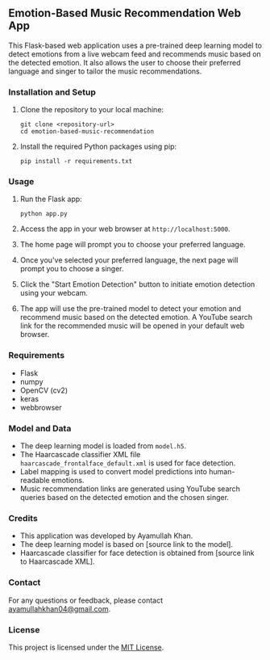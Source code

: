 ## Emotion-Based Music Recommendation Web App

This Flask-based web application uses a pre-trained deep learning model to detect emotions from a live webcam feed and recommends music based on the detected emotion. It also allows the user to choose their preferred language and singer to tailor the music recommendations.

### Installation and Setup

1. Clone the repository to your local machine:
   ```
   git clone <repository-url>
   cd emotion-based-music-recommendation
   ```

2. Install the required Python packages using pip:
   ```
   pip install -r requirements.txt
   ```

### Usage

1. Run the Flask app:
   ```
   python app.py
   ```

2. Access the app in your web browser at `http://localhost:5000`.

3. The home page will prompt you to choose your preferred language.

4. Once you've selected your preferred language, the next page will prompt you to choose a singer.

5. Click the "Start Emotion Detection" button to initiate emotion detection using your webcam.

6. The app will use the pre-trained model to detect your emotion and recommend music based on the detected emotion. A YouTube search link for the recommended music will be opened in your default web browser.

### Requirements

- Flask
- numpy
- OpenCV (cv2)
- keras
- webbrowser

### Model and Data

- The deep learning model is loaded from `model.h5`.
- The Haarcascade classifier XML file `haarcascade_frontalface_default.xml` is used for face detection.
- Label mapping is used to convert model predictions into human-readable emotions.
- Music recommendation links are generated using YouTube search queries based on the detected emotion and the chosen singer.

### Credits

- This application was developed by Ayamullah Khan.
- The deep learning model is based on [source link to the model].
- Haarcascade classifier for face detection is obtained from [source link to Haarcascade XML].

### Contact

For any questions or feedback, please contact ayamullahkhan04@gmail.com.

### License

This project is licensed under the [MIT License](LICENSE).
